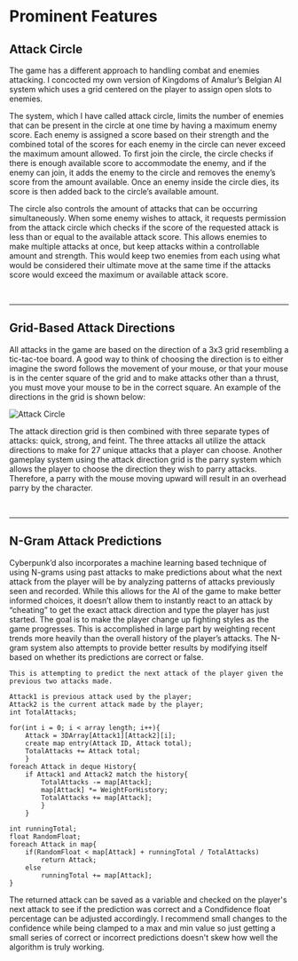 # Prominent Features
## Attack Circle
The game has a different approach to handling combat and enemies attacking. I concocted my own version of Kingdoms of Amalur’s Belgian AI system which uses a grid centered on the player to assign open slots to enemies.

The system, which I have called attack circle, limits the number of enemies that can be present in the circle at one time by having a maximum enemy score. Each enemy is assigned a score based on their strength and the combined total of the scores for each enemy in the circle can never exceed the maximum amount allowed. To first join the circle, the circle checks if there is enough available score to accommodate the enemy, and if the enemy can join, it adds the enemy to the circle and removes the enemy’s score from the amount available. Once an enemy inside the circle dies, its score is then added back to the circle’s available amount.

The circle also controls the amount of attacks that can be occurring simultaneously. When some enemy wishes to attack, it requests permission from the attack circle which checks if the score of the requested attack is less than or equal to the available attack score. This allows enemies to make multiple attacks at once, but keep attacks within a controllable amount and strength. This would keep two enemies from each using what would be considered their ultimate move at the same time if the attacks score would exceed the maximum or available attack score.

<br />
<hr>

## Grid-Based Attack Directions
All attacks in the game are based on the direction of a 3x3 grid resembling a tic-tac-toe board. A good way to think of choosing the direction is to either imagine the sword follows the movement of your mouse, or that your mouse is in the center square of the grid and to make attacks other than a thrust, you must move your mouse to be in the correct square. An example of the directions in the grid is shown below:

![Attack Circle](https://i.imgur.com/1H11Dfi.png)

The attack direction grid is then combined with three separate types of attacks: quick, strong, and feint. The three attacks all utilize the attack directions to make for 27 unique attacks that a player can choose. Another gameplay system using the attack direction grid is the parry system which allows the player to choose the direction they wish to parry attacks. Therefore, a parry with the mouse moving upward will result in an overhead parry by the character.

<br />
<hr>

## N-Gram Attack Predictions
Cyberpunk’d also incorporates a machine learning based technique of using N-grams using past attacks to make predictions about what the next attack from the player will be by analyzing patterns of attacks previously seen and recorded. While this allows for the AI of the game to make better informed choices, it doesn’t allow them to instantly react to an attack by “cheating” to get the exact attack direction and type the player has just started. The goal is to make the player change up fighting styles as the game progresses. This is accomplished in large part by weighting recent trends more heavily than the overall history of the player’s attacks. The N-gram system also attempts to provide better results by modifying itself based on whether its predictions are correct or false.

```
This is attempting to predict the next attack of the player given the previous two attacks made.

Attack1 is previous attack used by the player;
Attack2 is the current attack made by the player;
int TotalAttacks;

for(int i = 0; i < array length; i++){
    Attack = 3DArray[Attack1][Attack2][i];
    create map entry(Attack ID, Attack total);
    TotalAttacks += Attack total;
    }
foreach Attack in deque History{
    if Attack1 and Attack2 match the history{
        TotalAttacks -= map[Attack];
        map[Attack] *= WeightForHistory;
        TotalAttacks += map[Attack];
        }
    }
    
int runningTotal;
float RandomFloat;
foreach Attack in map{
    if(RandomFloat < map[Attack] + runningTotal / TotalAttacks)
        return Attack;
    else
        runningTotal += map[Attack];
}
```

The returned attack can be saved as a variable and checked on the player's next attack to see if the prediction was correct and a Condfidence float percentage can be adjusted accordingly. I recommend small changes to the confidence while being clamped to a max and min value so just getting a small series of correct or incorrect predictions doesn't skew how well the algorithm is truly working.
